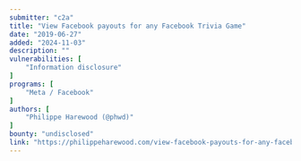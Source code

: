 ```yaml
---
submitter: "c2a"
title: "View Facebook payouts for any Facebook Trivia Game"
date: "2019-06-27"
added: "2024-11-03"
description: ""
vulnerabilities: [
    "Information disclosure"
]
programs: [
    "Meta / Facebook"
]
authors: [
    "Philippe Harewood (@phwd)"
]
bounty: "undisclosed"
link: "https://philippeharewood.com/view-facebook-payouts-for-any-facebook-trivia-game/"
---
```




